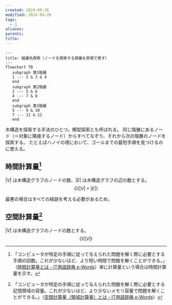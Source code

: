```yaml
---
created: 2024-09-26
modified: 2024-09-26
tags:
  - 📝
aliases: 
parents: 
title: 
---
```

```mermaid
--- 
title: 幅優先探索（ノードを探索する順番を昇順で表す）
---
flowchart TB 
   subgraph 第1階層
   1 --- 2 & 3 & 4
   end
   subgraph 第2階層
   2 --- 5 & 6
   4 --- 7 & 8
   end
   subgraph 第3階層
   5 --- 9 & 10
   7 --- 11 & 12
   end
```

木構造を探索する手法のひとつ。横型探索とも呼ばれる。
同じ階層にあるノード（＝対象に隣接するノード）からすべてなぞり、それから次の階層のノードを探索する。
たとえばハノイの塔において、ゴールまでの最短手順を見つけるのに使える。

## 時間計算量[^time]
$|V|$ は木構造グラフのノードの数、$|E|$ は木構造グラフの辺の数とする。
 $$O(|V|+|E|)$$
 
 最悪の場合はすべての経路を考える必要があるため。

[^time]: 「コンピュータが特定の手順に従って与えられた問題を解く際に必要とする手順の回数。これが少ないほど、より短い時間で問題を解くことができる。」（[時間計算量とは - IT用語辞典 e-Words](https://e-words.jp/w/%E6%99%82%E9%96%93%E8%A8%88%E7%AE%97%E9%87%8F.html)）単に計算量という場合は時間計算量を示す。

## 空間計算量[^space]
$|V|$ は木構造グラフのノードの数とする。
$$O(|V|)$$

[^space]: 「コンピュータが特定の手順に従って与えられた問題を解く際に必要とする記憶領域の容量。これが少ないほど、より少ないメモリ容量で問題を解くことができる。」（[空間計算量（領域計算量）とは - IT用語辞典 e-Words](https://e-words.jp/w/%E7%A9%BA%E9%96%93%E8%A8%88%E7%AE%97%E9%87%8F.html)）